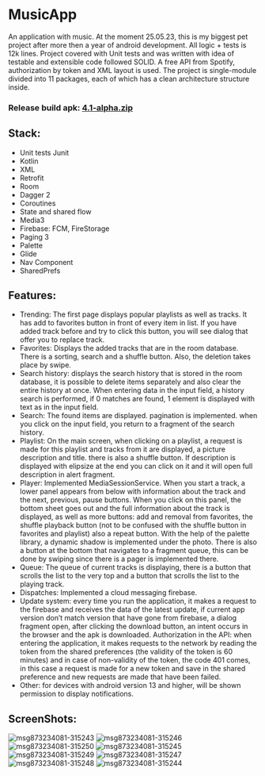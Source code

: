 # MusicApp

An application with music. At the moment 25.05.23, this is my biggest pet project after more then a year of android development. All logic + tests is 12k lines. Project covered with Unit tests and was written with idea of testable and extensible code followed SOLID. A free API from Spotify, authorization by token and XML layout is used. The project is single-module divided into 11 packages, each of which has a clean architecture structure inside.

### Release build apk: [4.1-alpha.zip](https://github.com/BoikoIlya/MusicApp/files/11568281/4.1-alpha.zip)


## Stack:
- Unit tests Junit
- Kotlin
- XML
- Retrofit
- Room
- Dagger 2
- Coroutines
- State and shared flow
- Media3
- Firebase: FCM, FireStorage
- Paging 3
- Palette
- Glide
- Nav Component
- SharedPrefs

## Features:
- Trending: The first page displays popular playlists as well as tracks. It has add to favorites button in front of every item in list. If you have added track before and try to click this button, you will see dialog that offer you to replace track.   
- Favorites: Displays the added tracks that are in the room database. There is a sorting, search and a shuffle button. Also, the deletion takes place by swipe.
- Search history: displays the search history that is stored in the room database, it is possible to delete items separately and also clear the entire history at once. When entering data in the input field, a history search is performed, if 0 matches are found, 1 element is displayed with text as in the input field.
- Search: The found items are displayed. pagination is implemented. when you click on the input field, you return to a fragment of the search history.
- Playlist: On the main screen, when clicking on a playlist, a request is made for this playlist and tracks from it are displayed, a picture description and title. there is also a shuffle button. If description is displayed with elipsize at the end you can click on it and it will open full description in alert fragment.
- Player: Implemented MediaSessionService. When you start a track, a lower panel appears from below with information about the track and the next, previous, pause buttons. When you click on this panel, the bottom sheet goes out and the full information about the track is displayed, as well as more buttons: add and removal from favorites, the shuffle playback button (not to be confused with the shuffle button in favorites and playlist) also a repeat button. With the help of the palette library, a dynamic shadow is implemented under the photo. There is also a button at the bottom that navigates to a fragment queue, this can be done by swiping since there is a pager is implemented there.
- Queue: The queue of current tracks is displaying, there is a button that scrolls the list to the very top and a button that scrolls the list to the playing track.
- Dispatches: Implemented a cloud messaging firebase.
- Update system: every time you run the application, it makes a request to the firebase and receives the data of the latest update, if current app version don’t match version that have gone from firebase, a dialog fragment open, after clicking the download button, an intent occurs in the browser and the apk is downloaded.
Authorization in the API: when entering the application, it makes requests to the network by reading the token from the shared preferences (the validity of the token is 60 minutes) and in case of non-validity of the token, the code 401 comes, in this case a request is made for a new token and save in the shared preference and new requests are made that have been failed.
- Other: for devices with android version 13 and higher, will be shown permission to display notifications.



## ScreenShots:
![msg873234081-315243](https://github.com/BoikoIlya/MusicApp/assets/100340546/893f363f-a7b7-4f1b-afb2-f6ecaf07734f)
![msg873234081-315246](https://github.com/BoikoIlya/MusicApp/assets/100340546/3bc5fc90-272f-46a8-9a42-868ff3be410f)
![msg873234081-315250](https://github.com/BoikoIlya/MusicApp/assets/100340546/522396c3-7225-4bc2-b41d-963a922dbc08)
![msg873234081-315245](https://github.com/BoikoIlya/MusicApp/assets/100340546/d69a92b0-dda7-43a8-8511-c4378f59b803)
![msg873234081-315249](https://github.com/BoikoIlya/MusicApp/assets/100340546/7287a4a0-0eb7-4305-8856-d4ac13f5f673)
![msg873234081-315247](https://github.com/BoikoIlya/MusicApp/assets/100340546/3b9fe805-2299-414b-9ca5-57566fd990b3)
![msg873234081-315248](https://github.com/BoikoIlya/MusicApp/assets/100340546/0c00c586-d965-49cc-b829-afab048d93c6)
![msg873234081-315244](https://github.com/BoikoIlya/MusicApp/assets/100340546/c5531f0b-a5f7-42f6-a7e1-6a3b4d23197e)
